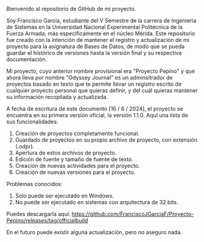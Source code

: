 Bienvenido al repositorio de GitHub de mi proyecto.

Soy Francisco García, estudiante del V Semestre de la carrera de Ingeniería de Sistemas en la Universidad Nacional Experimental Politécnica de la Fuerza Armada, más específicamente en el núcleo Mérida.
Este repositorio fue creado con la intención de mantener el registro y actualización de mi proyecto para la asignatura de Bases de Datos, de modo que se pueda guardar el histórico de versiones hasta la 
versión final y su respectiva documentación.

Mi proyecto, cuyo anterior nombre provisional era "Proyecto Pepino" y que ahora lleva por nombre "Odyssey Journal" es un adminsitrador de proyectos basado en texto que te permite llevar un registro escrito de cualquier proyecto personal que quieras definir, y del cuál 
quieras mantener su información recopilada y actualizada. 

A fecha de escritura de este documento [16 / 6 / 2024], el proyecto se encuentra en su primera versión oficial, la versión 1.1.0.
Aquí una lista de sus funcionalidades:
1. Creación de proyectos completamente funcional.
2. Guardado de proyectos en su propio archivo de proyecto, con extensión (.odpr).
3. Apertura de estos archivos de proyecto.
4. Edición de fuente y tamaño de fuente de texto.
5. Creación de nuevas actividades para el proyecto.
6. Creación de nuevas versiones para el proyecto.

Problemas conocidos:

1. Solo puede ser ejecutado en Windows.
2. No puede ser ejecutado en sistemas con arquitectura de 32 bits.

Puedes descargarla aquí: https://github.com/FranciscoJGarciaF/Proyecto-Pepino/releases/tag/officialbuild

En el futuro puede existir alguna actualización, pero no aseguro nada.
